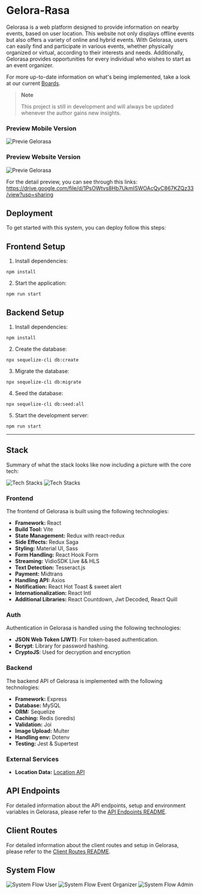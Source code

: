 # Gelora-Rasa


Gelorasa is a web platform designed to provide information on nearby events, based on user location. This website not only displays offline events but also offers a variety of online and hybrid events. With Gelorasa, users can easily find and participate in various events, whether physically organized or virtual, according to their interests and needs. Additionally, Gelorasa provides opportunities for every individual who wishes to start as an event organizer.

For more up-to-date information on what's being implemented, take a look at our current [Boards](https://github.com/aws-samples/aws-serverless-airline-booking/projects).

> **Note**
>
> This project is still in development and will always be updated whenever the author gains new insights.

### Preview Mobile Version
![Previe Gelorasa](./client/src/static/images/preview-mobile.png)
### Preview Website Version
![Previe Gelorasa](./client/src/static/images/preview-website.png)

For the detail preview, you can see through this links: https://drive.google.com/file/d/1PsOWtvs8Hb7UkmISWOAcQyC867KZQz33/view?usp=sharing


## Deployment

To get started with this system, you can deploy follow this steps:
## Frontend Setup

1. Install dependencies:

```
npm install
```

2. Start the application:

```
npm run start
```

## Backend Setup

1. Install dependencies:

```
npm install
```

2. Create the database:

```
npx sequelize-cli db:create
```

3. Migrate the database:

```
npx sequelize-cli db:migrate
```

4. Seed the database:

```
npx sequelize-cli db:seed:all
```

5. Start the development server:

```
npm run start
```

---


## Stack

Summary of what the stack looks like now including a picture with the core tech:

![Tech Stacks](./client/src/static/images/techstack-backend.png)
![Tech Stacks](./client/src/static/images/techstack-frontend.png)

### Frontend

The frontend of Gelorasa is built using the following technologies:

- **Framework:** React
- **Build Tool:** Vite
- **State Management:** Redux with react-redux
- **Side Effects:** Redux Saga
- **Styling:** Material UI, Sass
- **Form Handling:** React Hook Form
- **Streaming:** VidioSDK Live && HLS
- **Text Detection:** Tesseract.js
- **Payment:** Midtrans
- **Handling API:** Axios
- **Notification:** React Hot Toast & sweet alert
- **Internationalization:** React Intl
- **Additional Libraries:** React Countdown, Jwt Decoded, React Quill

### Auth

Authentication in Gelorasa is handled using the following technologies:

- **JSON Web Token (JWT)**: For token-based authentication.
- **Bcrypt**: Library for password hashing.
- **CryptoJS**: Used for decryption and encryption

### Backend

The backend API of Gelorasa is implemented with the following technologies:

- **Framework:** Express
- **Database:** MySQL
- **ORM:** Sequelize
- **Caching:** Redis (ioredis)
- **Validation:** Joi
- **Image Upload:** Multer
- **Handling env:** Dotenv
- **Testing:** Jest & Supertest

### External Services

- **Location Data:** [Location API](https://wilayah.id/api/provinces.json)

## API Endpoints

For detailed information about the API endpoints, setup and environment variables in Gelorasa, please refer to the [API Endpoints README](./server/README.md).

## Client Routes

For detailed information about the client routes and setup in Gelorasa, please refer to the [Client Routes README](./client/README.md).

## System Flow


![System Flow User](./client/src/static/images/user-flow.png)
![System Flow Event Organizer](./client/src/static/images/eo-flow.png)
![System Flow Admin](./client/src/static/images/admin-flow.png)
